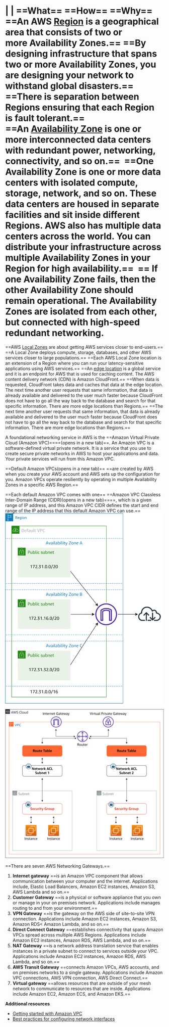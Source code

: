 |
|
==What== ==How== ==Why==
==An AWS [Region](https://aws.amazon.com/about-aws/global-infrastructure/regions_az/?p=ngi&loc=2) is a geographical area that consists of two or more Availability Zones.== ==By designing infrastructure that spans two or more Availability Zones, you are designing your network to withstand global disasters.== ==There is separation between Regions ensuring that each Region is fault tolerant.==  
==An [Availability Zone](https://aws.amazon.com/about-aws/global-infrastructure/regions_az/?p=ngi&loc=2) is one or more interconnected data centers with redundant power, networking, connectivity, and so on.==  ==One Availability Zone is one or more data centers with isolated compute, storage, network, and so on. These data centers are housed in separate facilities and sit inside different Regions. AWS also has multiple data centers across the world. You can distribute your infrastructure across multiple Availability Zones in your Region for high availability.==  ==
If one Availability Zone fails, then the other Availability Zone should remain operational. The Availability Zones are isolated from each other, but connected with high-speed redundant networking.
==
==AWS [Local Zones](https://aws.amazon.com/about-aws/global-infrastructure/localzones/?p=ngi&loc=3) are about getting AWS services closer to end-users.== ==A Local Zone deploys compute, storage, databases, and other AWS services closer to large populations.== ==Each AWS Local Zone location is an extension of a Region where you can run your latency-sensitive applications using AWS services.==
==An [edge location](https://wa.aws.amazon.com/wellarchitected/2020-07-02T19-33-23/wat.concept.edge-location.en.html) is a global service and it is an endpoint for AWS that is used for caching content. The AWS content delivery network (CDN) is Amazon CloudFront.== ==When data is requested, CloudFront takes data and caches that data at the edge location. The next time another user requests that same information, that data is already available and delivered to the user much faster because CloudFront does not have to go all the way back to the database and search for that specific information. There are more edge locations than Regions.== ==The next time another user requests that same information, that data is already available and delivered to the user much faster because CloudFront does not have to go all the way back to the database and search for that specific information. There are more edge locations than Regions.==

A foundational networking service in AWS is the ==Amazon Virtual Private Cloud (Amazon VPC)====(opens in a new tab)==. An Amazon VPC is a software-defined virtual private network. It is a service that you use to create secure private networks in AWS to host your applications and data. Your private services will run from this Amazon VPC.

==Default Amazon VPCs(opens in a new tab)== ==are created by AWS when you create your AWS account and AWS sets up the configuration for you. Amazon VPCs operate resiliently by operating in multiple Availability Zones in a specific AWS Region.==
 
==Each default Amazon VPC comes with one== ==Amazon VPC Classless Inter-Domain Range (CIDR)(opens in a new tab)====, which is a given range of IP address, and this Amazon VPC CIDR defines the start and end range of the IP address that this default Amazon VPC can use.==
 ![Diagram showing default VPC. One Region. One Default VPC. Three Availability Zones (A, B, and C). Each with a Public Subnet connected to a Transit Gateway that connects the default VPC to the public internet. A table is included that shows the routes in the main route table for the default VPC. Destination 172.31.0.0/16 has a Target of Local. Destination 0.0.0.0/0 has a Target of internet_gateway_id.](Exported%20image%2020250315115745-0.png)

![Diagram showing AWS Cloud with one VPC. It contains two subnets, each with a security group and EC2 instances. The Subnets each connect to their own Network ACL and Route Table. Both Route Tables connect to the router and then either to the Internet Gateway or the Virtual Private Gateway. There are seven labels describing each part.](Exported%20image%2020250315115745-1.png)

==There are seven AWS Networking Gateways.==

1. **Internet gateway** ==is an Amazon VPC component that allows communication between your computer and the internet. Applications include, Elastic Load Balancers, Amazon EC2 instances, Amazon S3, AWS Lambda and so on.==
2. **Customer Gateway** ==is a physical or software appliance that you own or manage in your on premises network. Applications include manages routing to and from your environment.==
3. **VPN Gateway** ==is the gateway on the AWS side of site-to-site VPN connection. Applications include Amazon EC2 instances, Amazon S3, Amazon RDS< Amazon Lambda, and so on.==
4. **Direct Connect Gateway** ==establishes connectivity that spans Amazon VPCs spread across multiple AWS Regions. Applications include Amazon EC2 instances, Amazon RDS, AWS Lambda, and so on.==
5. **NAT Gateway** ==is a network address translation service that enables instances in a private subnet to connect to services outside your VPC. Applications include Amazon EC2 instances, Amazon RDS, AWS Lambda, and so on.==
6. **AWS Transit Gateway** ==connects Amazon VPCs, AWS accounts, and on premises networks to a single gateway. Applications include Amazon VPC connections, AWS VPN connection, AWS Direct Connect.==
7. **Virtual gateway** ==allows resources that are outside of your mesh network to communicate to resources that are inside. Applications include Amazon EC2, Amazon ECS, and Amazon EKS.==

**Additional resources**

- [Getting started with Amazon VPC](https://docs.aws.amazon.com/vpc/latest/userguide/vpc-getting-started.html#create-vpc)
- [Best practices for configuring network interfaces](https://docs.aws.amazon.com/AWSEC2/latest/WindowsGuide/best-practices-for-configuring-network-interfaces.html)